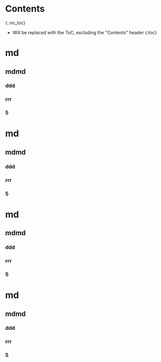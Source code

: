 # Contents
{:.no_toc}

* Will be replaced with the ToC, excluding the "Contents" header
{:toc}


# md
## mdmd
### ddd
### rrr
### 5


# md
## mdmd
### ddd
### rrr
### 5

# md
## mdmd
### ddd
### rrr
### 5

# md
## mdmd
### ddd
### rrr
### 5
